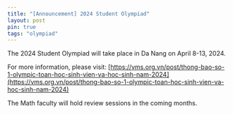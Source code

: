 ```yaml
---
title: "[Announcement] 2024 Student Olympiad" 
layout: post
pin: true
tags: "olympiad"
---
```


The 2024 Student Olympiad will take place in Da Nang on April 8-13, 2024.

For more information, please visit: 
[https://vms.org.vn/post/thong-bao-so-1-olympic-toan-hoc-sinh-vien-va-hoc-sinh-nam-2024](https://vms.org.vn/post/thong-bao-so-1-olympic-toan-hoc-sinh-vien-va-hoc-sinh-nam-2024)

The Math faculty will hold review sessions in the coming months.


